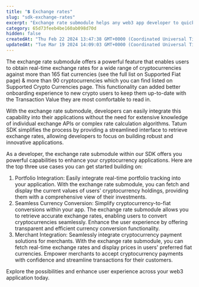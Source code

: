 ```yaml
---
title: "💲 Exchange rates"
slug: "sdk-exchange-rates"
excerpt: "Exchange rate submodule helps any web3 app developer to quickly query exchange   rate of a crypto against more than 165 fiat currencies."
category: 65d73feeb4be160ab098d70d
hidden: false
createdAt: "Thu Feb 22 2024 13:47:38 GMT+0000 (Coordinated Universal Time)"
updatedAt: "Tue Mar 19 2024 14:09:03 GMT+0000 (Coordinated Universal Time)"
---
```

The exchange rate submodule offers a powerful feature that enables users to obtain real-time exchange rates for a wide range of cryptocurrencies against more than 165 fiat currencies (see the full list on Supported Fiat page) & more than 90 cryptocurrencies which you can find listed on Supported Crypto Currencies page. This functionality can added better onboarding experience to new crypto users to keep them up-to-date with the Transaction Value they are most comfortable to read in.

With the exchange rate submodule, developers can easily integrate this capability into their applications without the need for extensive knowledge of individual exchange APIs or complex rate calculation algorithms. Tatum SDK simplifies the process by providing a streamlined interface to retrieve exchange rates, allowing developers to focus on building robust and innovative applications.

As a developer, the exchange rate submodule within our SDK offers you powerful capabilities to enhance your cryptocurrency applications. Here are the top three use cases you can get started building on:

1. Portfolio Integration: Easily integrate real-time portfolio tracking into your application. With the exchange rate submodule, you can fetch and display the current values of users' cryptocurrency holdings, providing them with a comprehensive view of their investments.
2. Seamless Currency Conversion: Simplify cryptocurrency-to-fiat conversions within your app. The exchange rate submodule allows you to retrieve accurate exchange rates, enabling users to convert cryptocurrencies seamlessly. Enhance the user experience by offering transparent and efficient currency conversion functionality.
3. Merchant Integration: Seamlessly integrate cryptocurrency payment solutions for merchants. With the exchange rate submodule, you can fetch real-time exchange rates and display prices in users' preferred fiat currencies. Empower merchants to accept cryptocurrency payments with confidence and streamline transactions for their customers.

Explore the possibilities and enhance user experience across your web3 application today.
